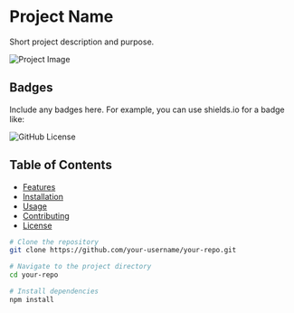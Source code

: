 # Project Name

Short project description and purpose.

![Project Image](path/to/your/image.png)

## Badges

Include any badges here. For example, you can use shields.io for a badge like:

![GitHub License](https://img.shields.io/github/license/your-username/your-repo)

## Table of Contents

- [Features](#features)
- [Installation](#installation)
- [Usage](#usage)
- [Contributing](#contributing)
- [License](#license)


```bash
# Clone the repository
git clone https://github.com/your-username/your-repo.git

# Navigate to the project directory
cd your-repo

# Install dependencies
npm install
